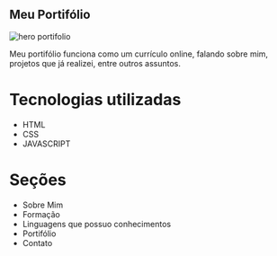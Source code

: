 ## Meu Portifólio
![hero portifolio](https://github.com/user-attachments/assets/f96ffb8f-7b21-4ecd-99fa-ad2fa51b049e)

Meu portifólio funciona como um currículo online, falando sobre mim, projetos que já realizei, entre outros assuntos.
# Tecnologias utilizadas
- HTML
- CSS
- JAVASCRIPT

# Seções
- Sobre Mim
- Formação
- Linguagens que possuo conhecimentos
- Portifólio
- Contato

